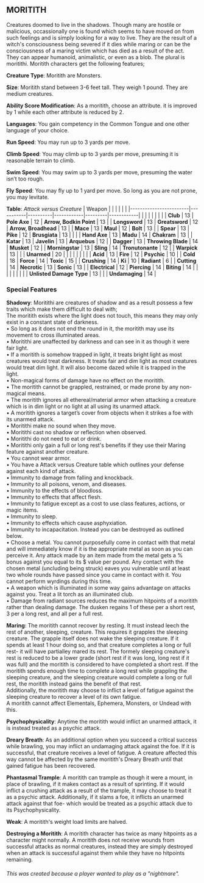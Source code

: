 ## MORITITH
Creatures doomed to live in the shadows. Though many are hostile or malicious, occassionally one is found which seems to have moved on from such feelings and is simply looking for a way to live. They are the result of a witch's consciousness being severed if it dies while maring or can be the consciousness of a maring victim which has died as a result of the act. They can appear humanoid, animalistic, or even as a blob. The plural is moritithi. Moritith characters get the following features;

**Creature Type**: Moritith are Monsters.

**Size**: Moritith stand between 3-6 feet tall. They weigh 1 pound. They are medium creatures.

**Ability Score Modification**: As a moritith, choose an attribute. it is improved by 1 while each other attribute is reduced by 2.

**Languages**: You gain competency in the Common Tongue and one other language of your choice.

**Run Speed**: You may run up to 3 yards per move.

**Climb Speed**: You may climb up to 3 yards per move, presuming it is reasonable terrain to climb.

**Swim Speed**: You may swim up to 3 yards per move, presuming the water isn’t too rough.

**Fly Speed**: You may fly up to 1 yard per move. So long as you are not prone, you may levitate.

**Table**: *Attack versus Creature*
| Weapon                 |          |            |         |            |         |
|------------------------|-----------|----------|------------|---------|------------|
|                        |          |            |         |            |         |
| **Club**                   | 13   | **Pole Axe** | 12     | **Arrow, Bodkin Point**    | 13    |
| **Longsword**              | 13    | **Greatsword** | 12     | **Arrow, Broadhead**    | 13    |
| **Mace**                   | 13    | **Maul** | 12     | **Bolt** | 13    |
| **Spear**                  | 13     | **Pike** | 12     | **Brusgiata** | 13     |  |     |
| **Hand Axe**               | 13     | **Madu** | 14     | **Chakram** | 13    |
| **Katar**                  | 13     | **Javelin** | 13    | **Arquebus** | 12    |
| **Dagger**                 | 13     | **Throwing Blade** | 14  | **Musket** | 12    |
| **Morningstar**            | 13     | **Sling** | 14    | **Tronutonante** | 12    |
| **Warpick**                | 13     |  |   | **Unarmed** | 20  |
|                        |           |          |            |         |            |
| **Acid**                   | 13     | **Fire** | 12     | **Psychic** | 10     |
| **Cold**                   | 18     | **Force** | 14     | **Toxic**  | 15     |
| **Crushing**               | 14     | **Ki** | 10   | **Radiant** | 6     |
| **Cutting**                | 14     | **Necrotic** | 13     | **Sonic** | 13    |
| **Electrical**             | 12     | **Piercing** | 14     | **Biting** | 14    |
|                        |           |          |            |         |            |
| **Unlisted Damage Type** | 13 |  |   | **Undamaging** | 14 |

### Special Features

**Shadowy**: Moritithi are creatures of shadow and as a result possess a few traits which make them difficult to deal with;    
The moritith exists where the light does not touch, this means they may only exist in a constant state of darkness.  
 • So long as it does not end the round in it, the moritith may use its movement to cross illuminated areas.  
 • Moritithi are unaffected by darkness and can see in it as though it were fair light.  
 • If a moritith is somehow trapped in light, it treats bright light as most creatures would treat darkness. It treats fair and dim light as most creatures would treat dim light. It will also become dazed while it is trapped in the light.   
 • Non-magical forms of damage have no effect on the moritith.  
 • The moritith cannot be grappled, restrained, or made prone by any non-magical means.  
 • The moritith ignores all ethereal/material armor when attacking a creature which is in dim light or no light at all using its unarmed attack.  
 • A moritith ignores a target’s cover from objects when it strikes a foe with its unarmed attack.  
 • Moritithi make no sound when they move.  
 • Moritithi cast no shadow or reflection when observed.  
 • Moritithi do not need to eat or drink.  
 • Moritithi only gain a full or long rest's benefits if they use their Maring feature against another creature.  
 • You cannot wear armor.  
 • You have a Attack versus Creature table which outlines your defense against each kind of attack.  
 • Immunity to damage from falling and knockback.  
 • Immunity to all poisons, venom, and diseases.  
 • Immunity to the effects of bloodloss.  
 • Immunity to effects that affect flesh.  
 • Immunity to fatigue except as a cost to use class features, actions, or magic items.  
 • Immunity to sleep.  
 • Immunity to effects which cause asphyxiation.  
 • Immunity to incapacitation. Instead you can be destroyed as outlined below.  
 • Choose a metal. You cannot purposefully come in contact with that metal and will immediately know if it is the appropriate metal as soon as you can perceive it. Any attack made by an item made from the metal gets a % bonus against you equal to its $ value per pound. Any contact with the chosen metal (uncluding being struck) eaves you vulnerable until at least two whole rounds have passed since you came in contact with it. You cannot perform wyrdings during this time.  
 • A weapon which is illuminated in some way gains advantage on attacks against you. Treat a lit torch as an illuminated club.  
 • Damage from radiant sources reduces the maximum hitpoints of a moritith rather than dealing damage. The dusken regains 1 of these per a short rest, 3 per a long rest, and all per a full rest. 

**Maring**: The moritith cannot recover by resting. It must instead leech the rest of another, sleeping, creature. This requires it grapples the sleeping creature. The grapple itself does not wake the sleeping creature. If it spends at least 1 hour doing so, and that creature completes a long or full rest- it will have partialley mared its rest. The formely sleeping creature's rest is reduced to be a lower grade (short rest if it was long, long rest if it was full) and the moritith is considered to have completed a short rest. If the moritith spends enough time to complete a long rest while grappling the sleeping creature, and the sleeping creature would complete a long or full rest, the moritith instead gains the benefit of that rest.  
Additionally, the moritith may choose to inflict a level of fatigue against the sleeping creature to recover a level of its own fatigue.  
A moritith cannot affect Elementals, Ephemera, Monsters, or Undead with this.

**Psychophysicality**: Anytime the moritith would inflict an unarmed atttack, it is instead treated as a psychic attack.

**Dreary Breath**: As an additional option when you succeed a critical success while brawling, you may inflict an undamaging attack against the foe. If it is successful, that creature receives a level of fatigue. A creature affected this way cannot be affected by the same moritith's Dreary Breath until that gained fatigue has been recovered.

**Phantasmal Trample**: A moritith can trample as though it were a mount, in place of brawling, if it makes contact as a result of sprinting. If it would inflict a crushing attack as a result of the trample, it may choose to treat it as a psychic attack. Additionally, if it slams a foe, it inflicts an unarmed attack against that foe- which would be treated as a psychic attack due to its Psychophysicality.

**Weak**: A moritith's weight load limits are halved.

**Destroying a Moritith**: A moritith character has twice as many hitpoints as a character might normally. A moritith does not receive wounds from successful attacks as normal creatures, instead they are simply destroyed when an attack is successful against them while they have no hitpoints remaining.

###### This was created because a player wanted to play as a "nightmare".
